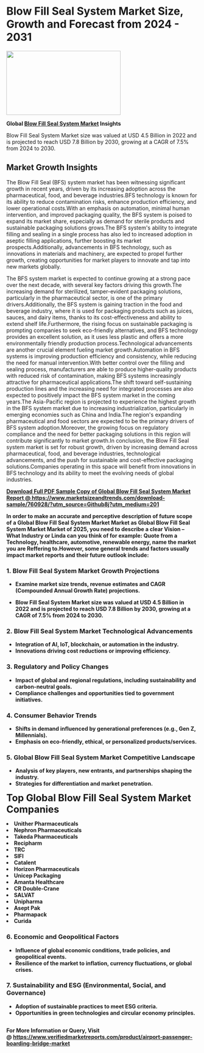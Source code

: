 <H1>Blow Fill Seal System Market Size, Growth and Forecast from 2024 - 2031</H1><img class="aligncenter size-medium wp-image-584254" src="https://thirdeyenews.in/wp-content/uploads/2024/09/Global-Market-Research-300x168.jpeg" alt="" width="300" height="168" /><p><strong>Global&nbsp;<a href="https://www.marketsizeandtrends.com/download-sample/760928/?utm_source=Github8j?utm_medium=201">Blow Fill Seal System Market</a> Insights</strong></p><p>Blow Fill Seal System Market size was valued at USD 4.5 Billion in 2022 and is projected to reach USD 7.8 Billion by 2030, growing at a CAGR of 7.5% from 2024 to 2030.</p><p><h2>Market Growth Insights</h2> <p>The Blow Fill Seal (BFS) system market has been witnessing significant growth in recent years, driven by its increasing adoption across the pharmaceutical, food, and beverage industries.BFS technology is known for its ability to reduce contamination risks, enhance production efficiency, and lower operational costs.With an emphasis on automation, minimal human intervention, and improved packaging quality, the BFS system is poised to expand its market share, especially as demand for sterile products and sustainable packaging solutions grows.The BFS system's ability to integrate filling and sealing in a single process has also led to increased adoption in aseptic filling applications, further boosting its market prospects.Additionally, advancements in BFS technology, such as innovations in materials and machinery, are expected to propel further growth, creating opportunities for market players to innovate and tap into new markets globally.</p> <p><strong><a href="#"></a></strong></p> <p>The BFS system market is expected to continue growing at a strong pace over the next decade, with several key factors driving this growth.The increasing demand for sterilized, tamper-evident packaging solutions, particularly in the pharmaceutical sector, is one of the primary drivers.Additionally, the BFS system is gaining traction in the food and beverage industry, where it is used for packaging products such as juices, sauces, and dairy items, thanks to its cost-effectiveness and ability to extend shelf life.Furthermore, the rising focus on sustainable packaging is prompting companies to seek eco-friendly alternatives, and BFS technology provides an excellent solution, as it uses less plastic and offers a more environmentally friendly production process.Technological advancements are another crucial element fueling market growth.Automation in BFS systems is improving production efficiency and consistency, while reducing the need for manual intervention.With better control over the filling and sealing process, manufacturers are able to produce higher-quality products with reduced risk of contamination, making BFS systems increasingly attractive for pharmaceutical applications.The shift toward self-sustaining production lines and the increasing need for integrated processes are also expected to positively impact the BFS system market in the coming years.The Asia-Pacific region is projected to experience the highest growth in the BFS system market due to increasing industrialization, particularly in emerging economies such as China and India.The region's expanding pharmaceutical and food sectors are expected to be the primary drivers of BFS system adoption.Moreover, the growing focus on regulatory compliance and the need for better packaging solutions in this region will contribute significantly to market growth.In conclusion, the Blow Fill Seal system market is set for robust growth, driven by increasing demand across pharmaceutical, food, and beverage industries, technological advancements, and the push for sustainable and cost-effective packaging solutions.Companies operating in this space will benefit from innovations in BFS technology and its ability to meet the evolving needs of global industries.</p> <p><strong><a href="#"></p><p><span class=""><strong>Download Full PDF Sample Copy of Global Blow Fill Seal System Market Report</strong> @ <a href="https://www.marketsizeandtrends.com/download-sample/760928/?utm_source=Github8j?utm_medium=201" target="_blank">https://www.marketsizeandtrends.com/download-sample/760928/?utm_source=Github8j?utm_medium=201</a></span></p><p>In order to make an accurate and perceptive description of future scope of a Global&nbsp;Blow Fill Seal System Market Market as Global&nbsp;Blow Fill Seal System Market Market of 2025, you need to describe a clear Vision &ndash; What Industry or Linda can you think of for example: Quote from a Technology, healthcare, automotive, renewable energy, name the market you are Reffering to.However, some general trends and factors usually impact market reports and their future outlook include:</p><h3>1.&nbsp;<strong>Blow Fill Seal System Market Growth Projections</strong></h3><ul><li>Examine market size trends, revenue estimates and CAGR (Compounded Annual Growth Rate) projections.</li><li><p>Blow Fill Seal System Market size was valued at USD 4.5 Billion in 2022 and is projected to reach USD 7.8 Billion by 2030, growing at a CAGR of 7.5% from 2024 to 2030.</p></li></ul><h3>2.&nbsp;<strong>Blow Fill Seal System Market Technological Advancements</strong></h3><ul><li>Integration of AI, IoT, blockchain, or automation in the industry.</li><li>Innovations driving cost reductions or improving efficiency.</li></ul><h3>3.&nbsp;<strong>Regulatory and Policy Changes</strong></h3><ul><li>Impact of global and regional regulations, including sustainability and carbon-neutral goals.</li><li>Compliance challenges and opportunities tied to government initiatives.</li></ul><h3>4.&nbsp;<strong>Consumer Behavior Trends</strong></h3><ul><li>Shifts in demand influenced by generational preferences (e.g., Gen Z, Millennials).</li><li>Emphasis on eco-friendly, ethical, or personalized products/services.</li></ul><h3>5.&nbsp;<strong>Global Blow Fill Seal System Market Competitive Landscape</strong></h3><ul><li>Analysis of key players, new entrants, and partnerships shaping the industry.</li><li>Strategies for differentiation and market penetration.</li></ul><p data-pm-slice="1 1 []"><span style="color: inherit; font-family: inherit; font-size: 25px;">Top Global Blow Fill Seal System Market Companies</span></p><div class="" data-test-id=""><p><li>Unither Pharmaceuticals</li><li> Nephron Pharmaceuticals</li><li> Takeda Pharmaceuticals</li><li> Recipharm</li><li> TRC</li><li> SIFI</li><li> Catalent</li><li> Horizon Pharmaceuticals</li><li> Unicep Packaging</li><li> Amanta Healthcare</li><li> CR Double-Crane</li><li> SALVAT</li><li> Unipharma</li><li> Asept Pak</li><li> Pharmapack</li><li> Curida</li></p></div><h3>6.&nbsp;<strong>Economic and Geopolitical Factors</strong></h3><ul><li>Influence of global economic conditions, trade policies, and geopolitical events.</li><li>Resilience of the market to inflation, currency fluctuations, or global crises.</li></ul><h3>7.&nbsp;<strong>Sustainability and ESG (Environmental, Social, and Governance)</strong></h3><ul><li>Adoption of sustainable practices to meet ESG criteria.</li><li>Opportunities in green technologies and circular economy principles.</li></ul><h2><strong style="font-size: 14px;">For More Information or Query, Visit @&nbsp;</strong><a style="background-color: #ffffff; font-size: 14px;" href="https://www.marketsizeandtrends.com/report/blow-fill-seal-system-market/" target="_blank">https://www.verifiedmarketreports.com/product/airport-passenger-boarding-bridge-market</a></h2>